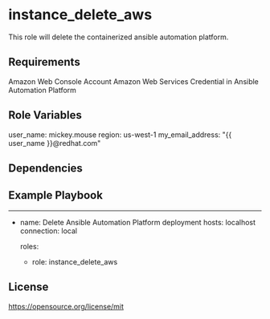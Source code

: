 instance_delete_aws
=========

This role will delete the containerized ansible automation platform.

Requirements
------------

Amazon Web Console Account
Amazon Web Services Credential in Ansible Automation Platform

Role Variables
--------------

user_name: mickey.mouse
region: us-west-1
my_email_address: "{{ user_name }}@redhat.com"

Dependencies
------------

Example Playbook
----------------

---
- name: Delete Ansible Automation Platform deployment
  hosts: localhost
  connection: local

  roles:

    - role: instance_delete_aws

License
-------

https://opensource.org/license/mit
